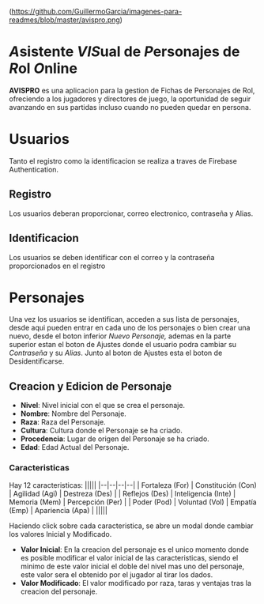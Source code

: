 (https://github.com/GuillermoGarcia/imagenes-para-readmes/blob/master/avispro.png)
# *A*sistente *VIS*ual de *P*ersonajes de *R*ol *O*nline

**AVISPRO** es una aplicacion para la gestion de Fichas de Personajes de Rol, ofreciendo a los jugadores y directores de juego, la oportunidad de seguir avanzando en sus partidas incluso cuando no pueden quedar en persona. 


# Usuarios

Tanto el registro como la identificacion se realiza a traves de Firebase Authentication.

## Registro

Los usuarios deberan proporcionar, correo electronico, contraseña y Alias.

## Identificacion

Los usuarios se deben identificar con el correo y la contraseña proporcionados en el registro

# Personajes

Una vez los usuarios se identifican, acceden a sus lista de personajes, desde aqui pueden entrar en cada uno de los personajes o bien crear una nuevo, desde el boton inferior *Nuevo Personaje,* ademas en la parte superior estan el boton de Ajustes donde el usuario podra cambiar su *Contraseña* y su *Alias*. Junto al boton de Ajustes esta el boton de Desidentificarse.

## Creacion y Edicion de Personaje

 - **Nivel**:  Nivel inicial con el que se crea el personaje.
 - **Nombre**: Nombre del Personaje.
 - **Raza**: Raza del Personaje.
 - **Cultura**: Cultura donde el Personaje se ha criado.
 - **Procedencia**: Lugar de origen del Personaje se ha criado.
 - **Edad**: Edad Actual del Personaje.

### Caracteristicas
Hay 12 caracteristicas:
|||||
|--|--|--|--|
| Fortaleza (For) | Constitución (Con)  | Agilidad (Agi) | Destreza (Des)   |
| Reflejos (Des)  | Inteligencia (Inte) | Memoria (Mem)  | Percepción (Per) |
| Poder (Pod)     | Voluntad (Vol)  | Empatía (Emp)  | Apariencia (Apa) |
|||||

Haciendo click sobre cada caracteristica, se abre un modal donde cambiar los valores Inicial y Modificado.
 - **Valor Inicial**: En la creacion del personaje es el unico momento donde es posible modificar el valor inicial de las caracteristicas, siendo el minimo de este valor inicial el doble del nivel mas uno del personaje, este valor sera el obtenido por el jugador al tirar los dados.
 - **Valor Modificado**: El valor modificado por raza, taras y ventajas tras la creacion del personaje.
